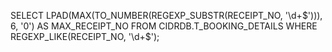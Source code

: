 SELECT LPAD(MAX(TO_NUMBER(REGEXP_SUBSTR(RECEIPT_NO, '\d+$'))), 6, '0') AS MAX_RECEIPT_NO
FROM CIDRDB.T_BOOKING_DETAILS
WHERE REGEXP_LIKE(RECEIPT_NO, '\d+$');
